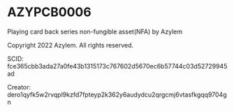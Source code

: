 # AZYPCB0006
Playing card back series non-fungible asset(NFA) by Azylem

Copyright 2022 Azylem. All rights reserved.

SCID: fce365cbb3ada27a0fe43b1315173c767602d5670ec6b57744c03d52729945ad

Creator: dero1qyfk5w2rvqpl9kzfd7fpteyp2k362y6audydcu2qrgcmj6vtasfkgqq9704gn
